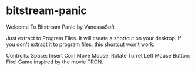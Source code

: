 # bitstream-panic
Welcome To Bitstream Panic by VanessaSoft


Just extract to Program Files. It will create a shortcut on your desktop. If you don't extract it to program files, this shortcut won't work.


Controlls: Space: Insert Coin Move Mouse: Rotate Turret Left Mouse Button: Fire!
Game inspired by the movie TRON.
